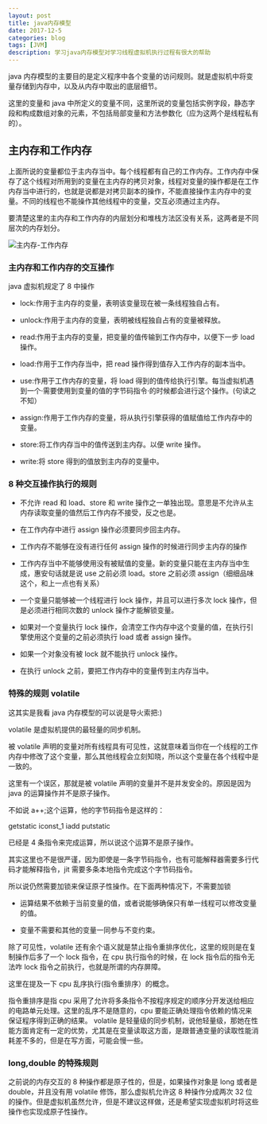 ```yaml
---
layout: post
title: java内存模型
date: 2017-12-5
categories: blog
tags: [JVM]
description: 学习java内存模型对学习线程虚拟机执行过程有很大的帮助
---
```


java 内存模型的主要目的是定义程序中各个变量的访问规则。就是虚拟机中将变量存储到内存中，以及从内存中取出的底层细节。

这里的变量和 java 中所定义的变量不同，这里所说的变量包括实例字段，静态字段和构成数组对象的元素，不包括局部变量和方法参数化（应为这两个是线程私有的）。

## 主内存和工作内存

上面所说的变量都位于主内存当中。每个线程都有自己的工作内存。工作内存中保存了这个线程对所用到的变量在主内存的拷贝对象，线程对变量的操作都是在工作内存当中进行的，也就是说都是对拷贝副本的操作，不能直接操作主内存中的变量。不同的线程也不能操作其他线程中的变量，交互必须通过主内存。

要清楚这里的主内存和工作内存的内层划分和堆栈方法区没有关系，这两者是不同层次的内存划分。

![主内存-工作内存](http://upload-images.jianshu.io/upload_images/3351492-b7eb6ba64823954b.png)

### 主内存和工作内存的交互操作

java 虚拟机规定了 8 中操作

-   lock:作用于主内存的变量，表明该变量现在被一条线程独自占有。

-   unlock:作用于主内存的变量，表明被线程独自占有的变量被释放。

-   read:作用于主内存的变量，把变量的值传输到工作内存中，以便下一步 load 操作。

-   load:作用于工作内存当中，把 read 操作得到值存入工作内存的副本当中。

-   use:作用于工作内存的变量，将 load 得到的值传给执行引擎。每当虚拟机遇到一个·需要使用到变量的值的字节码指令·的时候都会进行这个操作。(句读之不知）

-   assign:作用于工作内存的变量，将从执行引擎获得的值赋值给工作内存中的变量。

-   store:将工作内存当中的值传送到主内存。以便 write 操作。

-   write:将 store 得到的值放到主内存的变量中。

### 8 种交互操作执行的规则

-   不允许 read 和 load、store 和 write 操作之一单独出现。意思是不允许从主内存读取变量的值然后工作内存不接受，反之也是。

-   在工作内存中进行 assign 操作必须要同步回主内存。

-   工作内存不能够在没有进行任何 assign 操作的时候进行同步主内存的操作

-   工作内存当中不能够使用没有被赋值的变量。新的变量只能在主内存当中生成，惠安句话就是说 use 之前必须 load。store 之前必须 assign（细细品味这个，和上一点也有关系）

-   一个变量只能够被一个线程进行 lock 操作，并且可以进行多次 lock 操作，但是必须进行相同次数的 unlock 操作才能解锁变量。

-   如果对一个变量执行 lock 操作，会清空工作内存中这个变量的值，在执行引擎使用这个变量的之前必须执行 load 或者 assign 操作。

-   如果一个对象没有被 lock 就不能执行 unlock 操作。

-   在执行 unlock 之前，要把工作内存中的变量传到主内存当中。

### 特殊的规则 volatile

这其实是我看 java 内存模型的可以说是导火索把:)

volatile 是虚拟机提供的最轻量的同步机制。

被 volatile 声明的变量对所有线程具有可见性，这就意味着当你在一个线程的工作内存中修改了这个变量，那么其他线程会立刻知晓，所以这个变量在各个线程中是一致的。

这里有一个误区，那就是被 volatile 声明的变量并不是并发安全的。原因是因为 java 的运算操作并不是原子操作。

不如说 a++;这个运算，他的字节码指令是这样的：

getstatic
iconst_1
iadd
putstatic

已经是 4 条指令来完成运算，所以说这个运算不是原子操作。

其实这里也不是很严谨，因为即使是一条字节码指令，也有可能解释器需要多行代码才能解释指令，jit 需要多条本地指令完成这个字节码指令。

所以说仍然需要加锁来保证原子性操作。在下面两种情况下，不需要加锁

-   运算结果不依赖于当前变量的值，或者说能够确保只有单一线程可以修改变量的值。

-   变量不需要和其他的变量一同参与不变约束。

除了可见性，volatile 还有余个语义就是禁止指令重排序优化，这里的规则是在复制操作后多了一个 lock 指令，在 cpu 执行指令的时候，在 lock 指令后的指令无法咋 lock 指令之前执行，也就是所谓的内存屏障。

这里在提及一下 cpu 乱序执行(指令重排序）的概念。

指令重排序是指 cpu 采用了允许将多条指令不按程序规定的顺序分开发送给相应的电路单元处理。这里的乱序不是随意的，cpu 要能正确处理指令依赖的情况来保证程序得到正确的结果。
volatile 是轻量级的同步机制，说他轻量级，那她在性能方面肯定有一定的优势，尤其是在变量读取这方面，是跟普通变量的读取性能消耗差不多的，但是在写方面，可能会慢一些。

### long,double 的特殊规则

之前说的内存交互的 8 种操作都是原子性的，但是，如果操作对象是 long 或者是 double，并且没有用 volatile 修饰，那么虚拟机允许这 8 种操作分成两次 32 位的操作。但是虚拟机虽然允许，但是不建议这样做，还是希望实现虚拟机时将这些操作也实现成原子性操作。
